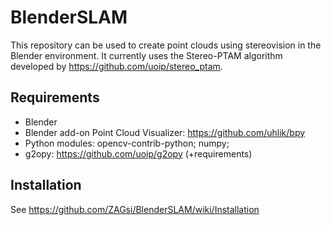 # BlenderSLAM
This repository can be used to create point clouds using stereovision in the Blender environment. It currently uses the Stereo-PTAM algorithm developed by https://github.com/uoip/stereo_ptam. 

## Requirements
* Blender
* Blender add-on Point Cloud Visualizer: https://github.com/uhlik/bpy
* Python modules: opencv-contrib-python; numpy; 
* g2opy: https://github.com/uoip/g2opy (+requirements)

## Installation
See https://github.com/ZAGsi/BlenderSLAM/wiki/Installation
